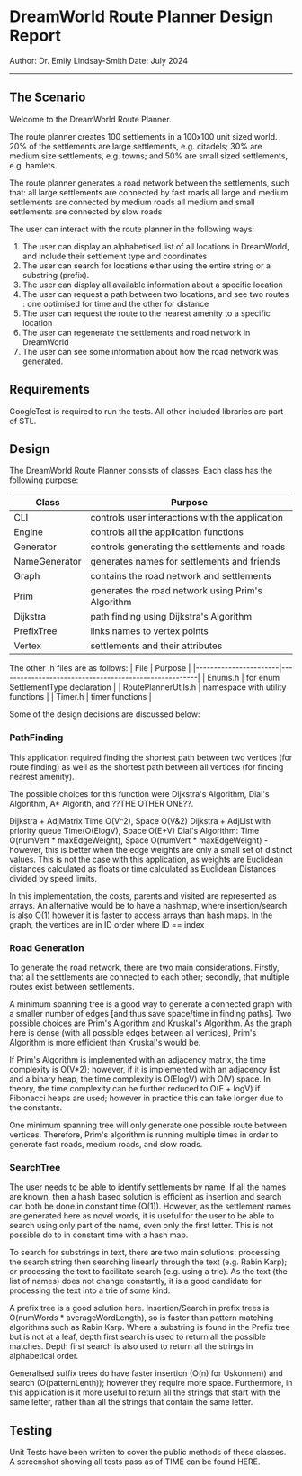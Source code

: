 # DreamWorld Route Planner Design Report

Author: Dr. Emily Lindsay-Smith
Date: July 2024

--------------------------------------------------------------
## The Scenario

Welcome to the DreamWorld Route Planner. 

The route planner creates 100 settlements in a 100x100 unit sized world. 20% of the settlements are large settlements, e.g. citadels; 30% are medium size settlements, e.g. towns; and 50% are small sized settlements, e.g. hamlets.

The route planner generates a road network between the settlements, such that:
	all large settlements are connected by fast roads
	all large and medium settlements are connected by medium roads
	all medium and small settlements are connected by slow roads

The user can interact with the route planner in the following ways:

1) The user can display an alphabetised list of all locations in DreamWorld, and include their settlement type and coordinates
3) The user can search for locations either using the entire string or a substring (prefix).
4) The user can display all available information about a specific location
5) The user can request a path between two locations, and see two routes : one optimised for time and the other for distance
6) The user can request the route to the nearest amenity to a specific location
7) The user can regenerate the settlements and road network in DreamWorld
8) The user can see some information about how the road network was generated. 

## Requirements
GoogleTest is required to run the tests. All other included libraries are part of STL.

## Design

The DreamWorld Route Planner consists of classes. Each class has the following purpose:

| Class			| Purpose						|
|-----------------------|-------------------------------------------------------|	
| CLI	 		| controls user interactions with the application	|
| Engine		|controls all the application functions			|
| Generator		| controls generating the settlements and roads		|
| NameGenerator		|generates names for settlements and friends		|
| Graph			| contains the road network and settlements		|
| Prim			| generates the road network using Prim's Algorithm	|
| Dijkstra		| path finding using Dijkstra's Algorithm		|
| PrefixTree		| links names to vertex points				|
| Vertex		| settlements and their attributes			|


The other .h files are as follows:
| File			| Purpose						|
|-----------------------|-------------------------------------------------------|
| Enums.h		| for enum SettlementType declaration			|
| RoutePlannerUtils.h	| namespace with utility functions			|
| Timer.h		| timer functions					|



Some of the design decisions are discussed below:

### PathFinding

This application required finding the shortest path between two vertices (for route finding) as well as the shortest path between all vertices (for finding nearest amenity). 

The possible choices for this function were Dijkstra's Algorithm, Dial's Algorithm, A* Algorith, and ??THE OTHER ONE??.

Dijkstra + AdjMatrix	Time O(V^2), Space O(V&2)
Dijkstra + AdjList with priority queue 	Time(O(ElogV), Space O(E+V) 
Dial's Algorithm: Time O(numVert * maxEdgeWeight), Space O(numVert * maxEdgeWeight) 
	- however, this is better when the edge weights are only a small set of distinct values. This is not the case with this application, as weights are Euclidean distances calculated as floats or time calculated as Euclidean Distances divided by speed limits. 

In this implementation, the costs, parents and visited are represented as arrays. An alternative would be to have a hashmap, where insertion/search is also O(1) however it is faster to access arrays than hash maps. In the graph, the vertices are in ID order where ID == index

### Road Generation

To generate the road network, there are two main considerations. Firstly, that all the settlements are connected to each other; secondly, that multiple routes exist between settlements.

A minimum spanning tree is a good way to generate a connected graph with a smaller number of edges [and thus save space/time in finding paths]. Two possible choices are Prim's Algorithm and Kruskal's Algorithm. As the graph here is dense (with all possible edges between all vertices), Prim's Algorithm is more efficient than Kruskal's would be.

If Prim's Algorithm is implemented with an adjacency matrix, the time complexity is O(V*2); however, if it is implemented with an adjacency list and a binary heap, the time complexity is O(ElogV) with O(V) space. In theory, the time complexity can be further reduced to O(E + logV) if Fibonacci heaps are used; however in practice this can take longer due to the constants. 

One minimum spanning tree will only generate one possible route between vertices. Therefore, Prim's algorithm is running multiple times in order to generate fast roads, medium roads, and slow roads. 

### SearchTree

The user needs to be able to identify settlements by name. If all the names are known, then a hash based solution is efficient as insertion and search can both be done in constant time (O(1)). However, as the settlement names are generated here as novel words, it is useful for the user to be able to search using only part of the name, even only the first letter. This is not possible do to in constant time with a hash map.

To search for substrings in text, there are two main solutions: processing the search string then searching linearly through the text (e.g. Rabin Karp); or processing the text to facilitate search (e.g. using a trie). As the text (the list of names) does not change constantly, it is a good candidate for processing the text into a trie of some kind. 

A prefix tree is a good solution here. Insertion/Search in prefix trees is O(numWords * averageWordLength), so is faster than pattern matching algorithms such as Rabin Karp. Where a substring is found in the Prefix tree but is not at a leaf, depth first search is used to return all the possible matches. Depth first search is also used to return all the strings in alphabetical order.

Generalised suffix trees do have faster insertion (O(n) for Uskonnen)) and search (O(patternLenth)); however they require more space. Furthermore, in this application is it more useful to return all the strings that start with the same letter, rather than all the strings that contain the same letter.

## Testing
Unit Tests have been written to cover the public methods of these classes. A screenshot showing all tests pass as of TIME can be found HERE.